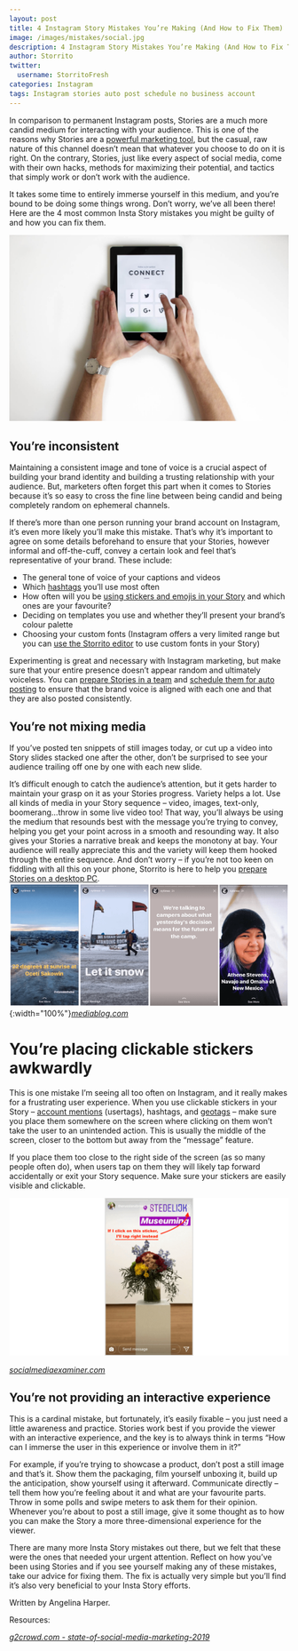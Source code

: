 ```yaml
---
layout: post
title: 4 Instagram Story Mistakes You’re Making (And How to Fix Them)
image: /images/mistakes/social.jpg
description: 4 Instagram Story Mistakes You’re Making (And How to Fix Them)
author: Storrito
twitter:
  username: StorritoFresh
categories: Instagram
tags: Instagram stories auto post schedule no business account
---
```


In comparison to permanent Instagram posts, Stories are a much more candid medium for interacting with your audience. This is one of the reasons why Stories are a [powerful marketing tool](https://blog.storrito.com/instagram/2018/11/15/How-to-create-Insta-Stories-that-can-sell-your-product.html), but the casual, raw nature of this channel doesn’t mean that whatever you choose to do on it is right. On the contrary, Stories, just like every aspect of social media, come with their own hacks, methods for maximizing their potential, and tactics that simply work or don’t work with the audience. 

It takes some time to entirely immerse yourself in this medium, and you’re bound to be doing some things wrong. Don’t worry, we’ve all been there! Here are the 4 most common Insta Story mistakes you might be guilty of and how you can fix them. 

![Storrito](/images/mistakes/social.jpg "Social Media")

<!--more-->

## You’re inconsistent
Maintaining a consistent image and tone of voice is a crucial aspect of building your brand identity and building a trusting relationship with your audience. But, marketers often forget this part when it comes to Stories because it’s so easy to cross the fine line between being candid and being completely random on ephemeral channels. 

If there’s more than one person running your brand account on Instagram, it’s even more likely you’ll make this mistake. That’s why it’s important to agree on some details beforehand to ensure that your Stories, however informal and off-the-cuff, convey a certain look and feel that’s representative of your brand. These include:

+ The general tone of voice of your captions and videos
+ Which [hashtags](https://blog.storrito.com/instagram/2018/10/22/How-to-use-Hashtags-in-your-Instagram-Story.html) you’ll use most often
+ How often will you be [using stickers and emojis in your Story](https://blog.storrito.com/instagram/2018/11/12/Emojis-Interactions-on-Instagram.html) and which ones are your favourite? 
+ Deciding on templates you use and whether they’ll present your brand’s colour palette
+ Choosing your custom fonts (Instagram offers a very limited range but you can [use the Storrito editor](https://app.storrito.com/#/login) to use custom fonts in your Story) 

Experimenting is great and necessary with Instagram marketing, but make sure that your entire presence doesn’t appear random and ultimately voiceless. You can [prepare Stories in a team](https://www.youtube.com/watch?v=fPFK5EBdjf8&t=1s) and [schedule them for auto posting](https://blog.storrito.com/instagram/2018/11/26/auto-post-to-your-instagram-story-no-business-account-required.html) to ensure that the brand voice is aligned with each one and that they are also posted consistently. 

## You’re not mixing media

If you’ve posted ten snippets of still images today, or cut up a video into Story slides stacked one after the other, don’t be surprised to see your audience trailing off one by one with each new slide.

It’s difficult enough to catch the audience’s attention, but it gets harder to maintain your grasp on it as your Stories progress. Variety helps a lot. Use all kinds of media in your Story sequence – video, images, text-only, boomerang…throw in some live video too! That way, you’ll always be using the medium that resounds best with the message you’re trying to convey, helping you get your point across in a smooth and resounding way. It also gives your Stories a narrative break and keeps the monotony at bay. Your audience will really appreciate this and the variety will keep them hooked through the entire sequence. And don’t worry – if you’re not too keen on fiddling with all this on your phone, Storrito is here to help you [prepare Stories on a desktop PC](https://blog.storrito.com/instagram/2018/11/06/Prepare-Instagram-Story-on-a-PC.html). 
![Storrito](/images/mistakes/rock-instagram.png "Mixing Media in Instagram Story"){:width="100%"}*[mediablog.com](https://mediablog.prnewswire.com/2016/12/08/10-ways-to-captivate-your-audience-with-instagram-stories/)* 

# You’re placing clickable stickers awkwardly

This is one mistake I’m seeing all too often on Instagram, and it really makes for a frustrating user experience. When you use clickable stickers in your Story – [account mentions](https://blog.storrito.com/instagram/2018/05/28/how-to-use-usertags.html) (usertags), hashtags, and [geotags](https://blog.storrito.com/instagram/2018/10/29/How-to-use-Geotags-in-your-Instagram-Story.html) – make sure you place them somewhere on the screen where clicking on them won’t take the user to an unintended action. This is usually the middle of the screen, closer to the bottom but away from the “message” feature. 

If you place them too close to the right side of the screen (as so many people often do), when users tap on them they will likely tap forward accidentally or exit your Story sequence. Make sure your stickers are easily visible and clickable. 

![Storrito](/images/mistakes/placement.jpg "Sticker Placement Mistakes")

*[socialmediaexaminer.com](https://www.socialmediaexaminer.com/how-to-analyze-instagram-stories-with-instagram-insights/)* 


## You’re not providing an interactive experience

This is a cardinal mistake, but fortunately, it’s easily fixable – you just need a little awareness and practice. Stories work best if you provide the viewer with an interactive experience, and the key is to always think in terms “How can I immerse the user in this experience or involve them in it?”

For example, if you’re trying to showcase a product, don’t post a still image and that’s it. Show them the packaging, film yourself unboxing it, build up the anticipation, show yourself using it afterward. Communicate directly – tell them how you’re feeling about it and what are your favourite parts. Throw in some polls and swipe meters to ask them for their opinion. Whenever you’re about to post a still image, give it some thought as to how you can make the Story a more three-dimensional experience for the viewer. 

There are many more Insta Story mistakes out there, but we felt that these were the ones that needed your urgent attention. Reflect on how you’ve been using Stories and if you see yourself making any of these mistakes, take our advice for fixing them. The fix is actually very simple but you’ll find it’s also very beneficial to your Insta Story efforts. 

Written by Angelina Harper.

Resources: 

*[g2crowd.com - state-of-social-media-marketing-2019](https://learn.g2.com/state-of-social-media-marketing-2019)* 
